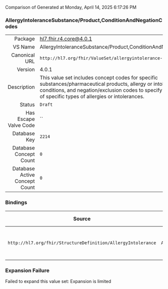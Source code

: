 Comparison of 
Generated at Monday, April 14, 2025 6:17:26 PM

### AllergyIntoleranceSubstance/Product,ConditionAndNegationCodes

|      |     |
| ---: | --- |
| Package | hl7.fhir.r4.core@4.0.1 |
| VS Name | AllergyIntoleranceSubstance/Product,ConditionAndNegationCodes |
| Canonical URL | `http://hl7.org/fhir/ValueSet/allergyintolerance-code` |
| Version | 4.0.1 |
| Description | This value set includes concept codes for specific substances/pharmaceutical products, allergy or intolerance conditions, and negation/exclusion codes to specify the absence of specific types of allergies or intolerances. |
| Status | `Draft` |
| Has Escape Valve Code | `` |
| Database Key | `2214` |
| Database Concept Count | `0` |
| Database Active Concept Count | `0` |
### Bindings

| Source | Element | Binding | Strength | Element Short |
| ------ | ------- | ------- | -------- | ------------- |
| `http://hl7.org/fhir/StructureDefinition/AllergyIntolerance` | `AllergyIntolerance.code` | `http://hl7.org/fhir/ValueSet/allergyintolerance-code` | `Example` | Code that identifies the allergy or intolerance |

### Expansion Failure

Failed to expand this value set: Expansion is limited
